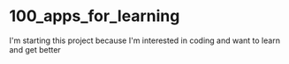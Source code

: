 # 100_apps_for_learning
I'm starting this project because I'm interested in coding and want to learn and get better
